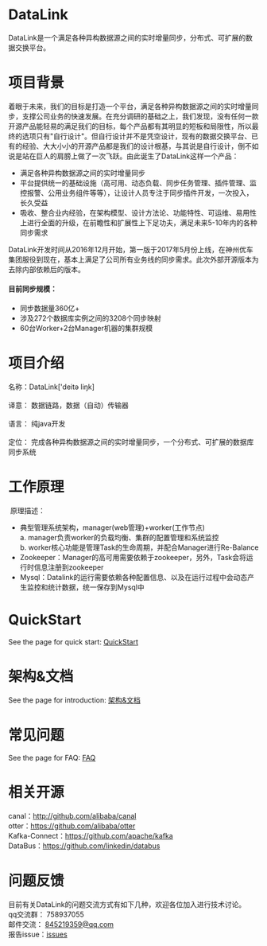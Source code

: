 # DataLink
DataLink是一个满足各种异构数据源之间的实时增量同步，分布式、可扩展的数据交换平台。
# 项目背景
着眼于未来，我们的目标是打造一个平台，满足各种异构数据源之间的实时增量同步，支撑公司业务的快速发展。在充分调研的基础之上，我们发现，没有任何一款开源产品能轻易的满足我们的目标，每个产品都有其明显的短板和局限性，所以最终的选项只有"自行设计"。但自行设计并不是凭空设计，现有的数据交换平台、已有的经验、大大小小的开源产品都是我们的设计根基，与其说是自行设计，倒不如说是站在巨人的肩膀上做了一次飞跃。由此诞生了DataLink这样一个产品：
* 满足各种异构数据源之间的实时增量同步
* 平台提供统一的基础设施（高可用、动态负载、同步任务管理、插件管理、监控报警、公用业务组件等等），让设计人员专注于同步插件开发，一次投入，长久受益
* 吸收、整合业内经验，在架构模型、设计方法论、功能特性、可运维、易用性上进行全面的升级，在前瞻性和扩展性上下足功夫，满足未来5-10年内的各种同步需求

DataLink开发时间从2016年12月开始，第一版于2017年5月份上线，在神州优车集团服役到现在，基本上满足了公司所有业务线的同步需求。此次外部开源版本为去除内部依赖后的版本。
#### 目前同步规模：
* 同步数据量360亿+
* 涉及272个数据库实例之间的3208个同步映射
* 60台Worker+2台Manager机器的集群规模
# 项目介绍
名称：DataLink['deitə liŋk]<br><br>
译意： 数据链路，数据（自动）传输器<br><br>
语言： 纯java开发<br><br>
定位： 完成各种异构数据源之间的实时增量同步，一个分布式、可扩展的数据库同步系统
# 工作原理
![]()
原理描述：
* 典型管理系统架构，manager(web管理)+worker(工作节点)<br>
    a. manager负责worker的负载均衡、集群的配置管理和系统监控<br>
    b. worker核心功能是管理Task的生命周期，并配合Manager进行Re-Balance<br>
* Zookeeper：Manager的高可用需要依赖于zookeeper，另外，Task会将运行时信息注册到zookeeper
* Mysql：Datalink的运行需要依赖各种配置信息、以及在运行过程中会动态产生监控和统计数据，统一保存到Mysql中
# QuickStart
See the page for quick start: [QuickStart](https://github.com/ucarGroup/DataLink/wiki/0.0_QuickStart)
# 架构&文档
See the page for introduction: [架构&文档](https://github.com/ucarGroup/DataLink/wiki/1.0_DataLink%E6%80%BB%E4%BD%93%E6%9E%B6%E6%9E%84)
# 常见问题
See the page for FAQ: [FAQ](https://github.com/ucarGroup/DataLink/wiki/FAQ)
# 相关开源
canal：http://github.com/alibaba/canal<br>
otter：https://github.com/alibaba/otter<br>
Kafka-Connect：https://github.com/apache/kafka<br>
DataBus：https://github.com/linkedin/databus
# 问题反馈
目前有关DataLink的问题交流方式有如下几种，欢迎各位加入进行技术讨论。<br>
qq交流群： 758937055<br>
邮件交流： 845219359@qq.com<br>
报告issue：[issues](https://github.com/ucarGroup/DataLink/issues)
